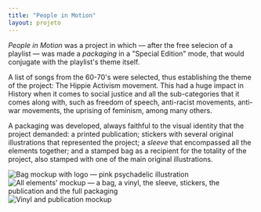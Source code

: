 ```yaml
---
title: "People in Motion"
layout: projeto
---
```

        
<p><em>People in Motion</em> was a project in which — after the free selecion of a playlist — was made a <em>packaging</em> in a "Special Edition" mode, that would conjugate with the playlist's theme itself.</p>

<p>A list of songs from the 60-70's were selected, thus establishing the theme of the project: The Hippie Activism movement. This had a huge impact in History when it comes to social justice and all the sub-categories that it comes along with, such as freedom of speech, anti-racist movements, anti-war movements, the uprising of feminism, among many others. </p>

<p>A packaging was developed, always faithful to the visual identity that the project demanded: a printed publication; stickers with several original illustrations that represented the project; a <em>sleeve</em> that encompassed all the elements together; and a stamped bag as a recipient for the totality of the project, also stamped with one of the main original illustrations.</p>

<img src="{{site.baseurl}}/assets/images/IMG_3538.png" alt="Bag mockup with logo — pink psychadelic illustration" title="Bag mockup with logo — pink psychadelic illustration">

<img src="{{site.baseurl}}/assets/images/IMG_3558.png" alt="All elements' mockup — a bag, a vinyl, the sleeve, stickers, the publication and the full packaging" title="All elements' mockup — a bag, a vinyl, the sleeve, stickers, the publication and the full packaging">

<img src="{{site.baseurl}}/assets/images/IMG_3567.png" alt="Vinyl and publication mockup" title="Vinyl and publication mockup">